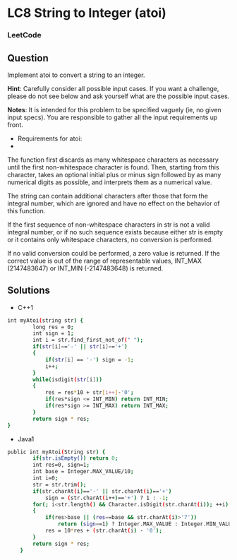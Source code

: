 # LC8 String to Integer (atoi)

### LeetCode

## Question
Implement atoi to convert a string to an integer.

**Hint**: Carefully consider all possible input cases. If you want a challenge, please do not see below and ask yourself what are the possible input cases.

**Notes**: It is intended for this problem to be specified vaguely (ie, no given input specs). You are responsible to gather all the input requirements up front.

* Requirements for atoi:
* 
The function first discards as many whitespace characters as necessary until the first non-whitespace character is found. Then, starting from this character, takes an optional initial plus or minus sign followed by as many numerical digits as possible, and interprets them as a numerical value.

The string can contain additional characters after those that form the integral number, which are ignored and have no effect on the behavior of this function.

If the first sequence of non-whitespace characters in str is not a valid integral number, or if no such sequence exists because either str is empty or it contains only whitespace characters, no conversion is performed.

If no valid conversion could be performed, a zero value is returned. If the correct value is out of the range of representable values, INT_MAX (2147483647) or INT_MIN (-2147483648) is returned.

## Solutions
* C++1
```bash
int myAtoi(string str) {
        long res = 0;
        int sign = 1;
        int i = str.find_first_not_of(" ");
        if(str[i]=='-' || str[i]=='+')
        {
            if(str[i] == '-') sign = -1;
            i++;
        }
        while(isdigit(str[i]))
        {
            res = res*10 + str[i++]-'0';
            if(res*sign <= INT_MIN) return INT_MIN;
            if(res*sign >= INT_MAX) return INT_MAX;
        }
        return sign * res;
}
```

* Java1
```bash
public int myAtoi(String str) {
        if(str.isEmpty()) return 0;
        int res=0, sign=1;
        int base = Integer.MAX_VALUE/10;
        int i=0;
        str = str.trim();
        if(str.charAt(i)=='-' || str.charAt(i)=='+')
            sign = (str.charAt(i++)=='+') ? 1 : -1;
        for(; i<str.length() && Character.isDigit(str.charAt(i)); ++i)
        {
            if(res>base || (res==base && str.charAt(i)>'7'))
                return (sign==1) ? Integer.MAX_VALUE : Integer.MIN_VALUE;
            res = 10*res + (str.charAt(i) - '0');
        }
        return sign * res;
    }
```